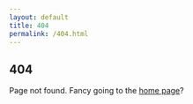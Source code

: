 ```yaml
---
layout: default
title: 404
permalink: /404.html
---
```


<script>
var urls = {
/*Old URL Redirects*/
  '/2018/06/14/softly-softly/': '/blog/2018-06-14-softly-softly/',
  '/2018/06/12/vote-another-day/': '/blog/2018-06-12-vote-another-day/',
  '/2018/05/18/playing-with-eveything-fixing-nothing/': '/blog/2018-05-18-playing-with-eveything-fixing-nothing/',
  '/2018/05/15/commanding-opinion-brexit/': '/blog/2018-05-15-commanding-opinion-brexit/',
  '/2018/04/29/rudd-gone-who-goes-in/': '/blog/2018-04-29-rudd-gone-who-goes-in/',
  '/2018/04/28/a-change-in-tone/': '/blog/2018-04-28-a-change-in-tone/',
  '/2018/04/27/windrush-catching-up-on-rudd/': '/blog/2018-04-27-windrush-catching-up-on-rudd/',
  '/2018/04/19/customs-and-a-border-come-to-a-head/': '/blog/2018-04-19-customs-and-a-border-come-to-a-head/',
  '/2018/04/18/uncustomary-proceedings/': '/blog/2018-04-18-uncustomary-proceedings/',
  '/2018/04/17/windrush-scandal-is-nowhere-near-resolved/': '/blog/2018-04-17-windrush-scandal-is-nowhere-near-resolved/',
  '/2018/04/15/the-windrush-generation-should-be-treated-with-care-and-decency/': '/blog/2018-04-15-the-windrush-generation-should-be-treated-with-care-and-decency/',
  '/2018/02/22/now-aint-that-stupid/': '/blog/2018-02-22-now-aint-that-stupid/',
  '/2018/02/06/east-coast-getting-the-dor/': '/blog/2018-02-06-east-coast-getting-the-dor/',
  '/2017/12/03/may-needs-to-be-socially-responsible/': '/blog/2017-12-03-may-needs-to-be-socially-responsible/',
  '/2017/11/08/comprehensively-incompetent/': '/blog/2017-11-08-comprehensively-incompetent/',
  '/2017/09/17/uk-stats-chief-rebukes-johnson/': '/blog/2017-09-17-uk-stats-chief-rebukes-johnson/',
  '/2017/09/17/brexit-all-going-nowhere/': '/blog/2017-09-17-brexit-all-going-nowhere/',
  '/2017/09/13/unparliamentary-behaviour/': '/blog/2017-09-13-unparliamentary-behaviour/',
  '/2017/09/13/theresa-may-could-reform/': '/blog/2017-09-13-theresa-may-could-reform/',
  '/2017/09/12/west-midlands-transport/': '/blog/2017-09-12-west-midlands-transport/',
  '/2017/09/12/police-raise/': '/blog/2017-09-12-police-raise/',
  '/2016/08/01/on-nomination/': '/blog/2016-08-01-on-nomination/',
  '/2016/03/30/vb-ui/': '/blog/2016-03-30-vb-ui/',
  '/2016/01/28/national-living-wage-how-it-is-not/': '/blog/2016-01-28-national-living-wage-how-it-is-not/',
  '/2015/07/01/the-right-to-be-forgotten-is-wrong-and-here-is-why/': '/blog/2015-07-01-the-right-to-be-forgotten-is-wrong-and-here-is-why/',
  '/2015/05/30/post-to-jekyll-with-a-one-page-cms/': '/blog/2015-05-30-post-to-jekyll-with-a-one-page-cms/',
  '/2015/05/18/speedy-no-more/': '/blog/2015-05-18-speedy-no-more/',
  '/2014/12/23/PJAX-is-the-wrong-approach/': '/blog/2014-12-23-PJAX-is-the-wrong-approach/',
  '/2014/10/26/Meet-Nimrod/': '/blog/2014-10-26-Meet-Nimrod/',
  '/2014/10/24/Give-your-Github-pages-some-Travis-CI/': '/blog/2014-10-24-Give-your-Github-pages-some-Travis-CI/',
  '/2014/10/24/GMod-Loading-Page/': '/blog/2014-10-24-GMod-Loading-Page/',
  '/2014/04/19/Infographic-feature-articles/': '/blog/2014-04-19-Infographic-feature-articles/',
  '/2014/04/18/Cheapcast-android-app/': '/blog/2014-04-18-Cheapcast-android-app/',
  '/2014/04/17/No-Backend-Web-Editing/': '/blog/2014-04-17-No-Backend-Web-Editing/',
  '/2013/01/23/static-versus-dynamic-websites/': '/blog/2013-01-23-static-versus-dynamic-websites/',
  '/2013/01/21/ssh-a-simple-understanding/': '/blog/2013-01-21-ssh-a-simple-understanding/',
/*Latest URL redirects*/
  '/blog/2018-06-14/softly-softly/':'/blog/2018-06-14-softly-softly/','/blog/2018-06-12/vote-another-day/':'/blog/2018-06-12-vote-another-day/','/blog/2018-05-18/playing-with-eveything-fixing-nothing/':'/blog/2018-05-18-playing-with-eveything-fixing-nothing/','/blog/2018-05-15/commanding-opinion-brexit/':'/blog/2018-05-15-commanding-opinion-brexit/','/blog/2018-04-29/rudd-gone-who-goes-in/':'/blog/2018-04-29-rudd-gone-who-goes-in/','/blog/2018-04-28/a-change-in-tone/':'/blog/2018-04-28-a-change-in-tone/','/blog/2018-04-27/windrush-catching-up-on-rudd/':'/blog/2018-04-27-windrush-catching-up-on-rudd/','/blog/2018-04-19/customs-and-a-border-come-to-a-head/':'/blog/2018-04-19-customs-and-a-border-come-to-a-head/','/blog/2018-04-18/uncustomary-proceedings/':'/blog/2018-04-18-uncustomary-proceedings/','/blog/2018-04-17/windrush-scandal-is-nowhere-near-resolved/':'/blog/2018-04-17-windrush-scandal-is-nowhere-near-resolved/','/blog/2018-04-15/the-windrush-generation-should-be-treated-with-care-and-decency/':'/blog/2018-04-15-the-windrush-generation-should-be-treated-with-care-and-decency/','/blog/2018-02-22/now-aint-that-stupid/':'/blog/2018-02-22-now-aint-that-stupid/','/blog/2018-02-06/east-coast-getting-the-dor/':'/blog/2018-02-06-east-coast-getting-the-dor/','/blog/2017-12-03/may-needs-to-be-socially-responsible/':'/blog/2017-12-03-may-needs-to-be-socially-responsible/','/blog/2017-11-08/comprehensively-incompetent/':'/blog/2017-11-08-comprehensively-incompetent/','/blog/2017-09-17/uk-stats-chief-rebukes-johnson/':'/blog/2017-09-17-uk-stats-chief-rebukes-johnson/','/blog/2017-09-17/brexit-all-going-nowhere/':'/blog/2017-09-17-brexit-all-going-nowhere/','/blog/2017-09-13/unparliamentary-behaviour/':'/blog/2017-09-13-unparliamentary-behaviour/','/blog/2017-09-13/theresa-may-could-reform/':'/blog/2017-09-13-theresa-may-could-reform/','/blog/2017-09-12/west-midlands-transport/':'/blog/2017-09-12-west-midlands-transport/','/blog/2017-09-12/police-raise/':'/blog/2017-09-12-police-raise/','/blog/2016-08-01/on-nomination/':'/blog/2016-08-01-on-nomination/','/blog/2016-03-30/vb-ui/':'/blog/2016-03-30-vb-ui/','/blog/2016-01-28/national-living-wage-how-it-is-not/':'/blog/2016-01-28-national-living-wage-how-it-is-not/','/blog/2015-07-01/the-right-to-be-forgotten-is-wrong-and-here-is-why/':'/blog/2015-07-01-the-right-to-be-forgotten-is-wrong-and-here-is-why/','/blog/2015-05-30/post-to-jekyll-with-a-one-page-cms/':'/blog/2015-05-30-post-to-jekyll-with-a-one-page-cms/','/blog/2015-05-18/speedy-no-more/':'/blog/2015-05-18-speedy-no-more/','/blog/2014-12-23/PJAX-is-the-wrong-approach/':'/blog/2014-12-23-PJAX-is-the-wrong-approach/','/blog/2014-10-26/Meet-Nimrod/':'/blog/2014-10-26-Meet-Nimrod/','/blog/2014-10-24/Give-your-Github-pages-some-Travis-CI/':'/blog/2014-10-24-Give-your-Github-pages-some-Travis-CI/','/blog/2014-10-24/GMod-Loading-Page/':'/blog/2014-10-24-GMod-Loading-Page/','/blog/2014-04-19/Infographic-feature-articles/':'/blog/2014-04-19-Infographic-feature-articles/','/blog/2014-04-18/Cheapcast-android-app/':'/blog/2014-04-18-Cheapcast-android-app/','/blog/2014-04-17/No-Backend-Web-Editing/':'/blog/2014-04-17-No-Backend-Web-Editing/','/blog/2013-01-23/static-versus-dynamic-websites/':'/blog/2013-01-23-static-versus-dynamic-websites/','/blog/2013-01-21/ssh-a-simple-understanding/':'/blog/2013-01-21-ssh-a-simple-understanding/'
{% for post in site.posts %}{% capture day %}{{ post.date | date: '%d%m%Y' }}{% endcapture %}{% capture nday %}{{ post.next.date | date: '%d%m%Y' }}{% endcapture %}{% if day != nday %},'/blog/{{ post.date | date: "%Y-%m-%d" }}/':'/blog/#{{ post.date | date: "%Y-%m-%d" }}'{% endif %}{% endfor %}
}
if(urls[window.location.pathname]){
  window.location.href="http://ir-g.uk"+urls[window.location.pathname]+window.location.search+window.location.hash;
}
</script>

## 404

Page not found. Fancy going to the <a href="/">home page</a>?
